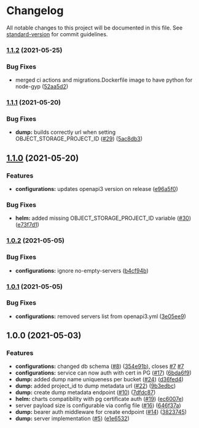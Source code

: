 # Changelog

All notable changes to this project will be documented in this file. See [standard-version](https://github.com/conventional-changelog/standard-version) for commit guidelines.

### [1.1.2](https://github.com/MapColonies/dump-server/compare/v1.1.1...v1.1.2) (2021-05-25)


### Bug Fixes

* merged ci actions and migrations.Dockerfile image to have python for node-gyp ([52aa5d2](https://github.com/MapColonies/dump-server/commit/52aa5d25c0b0eb921b84ef5278d10661ec3a5c59))

### [1.1.1](https://github.com/MapColonies/dump-server/compare/v1.1.0...v1.1.1) (2021-05-20)


### Bug Fixes

* **dump:** builds correctly url when setting OBJECT_STORAGE_PROJECT_ID ([#29](https://github.com/MapColonies/dump-server/issues/29)) ([5ac8db3](https://github.com/MapColonies/dump-server/commit/5ac8db34616a646399b79435486902fd07c44986))

## [1.1.0](https://github.com/MapColonies/dump-server/compare/v1.0.2...v1.1.0) (2021-05-20)


### Features

* **configurations:** updates openapi3 version on release ([e96a5f0](https://github.com/MapColonies/dump-server/commit/e96a5f0189c97223ef67f0a45bb0a8b1a15bb6d7))


### Bug Fixes

* **helm:** added missing OBJECT_STORAGE_PROJECT_ID variable ([#30](https://github.com/MapColonies/dump-server/issues/30)) ([e73f7d1](https://github.com/MapColonies/dump-server/commit/e73f7d12cc9e552946ab4e8f039c84200433f481))

### [1.0.2](https://github.com/MapColonies/dump-server/compare/v1.0.1...v1.0.2) (2021-05-05)


### Bug Fixes

* **configurations:** ignore no-empty-servers ([b4cf94b](https://github.com/MapColonies/dump-server/commit/b4cf94b6457f69142ef894796191b79d57089525))

### [1.0.1](https://github.com/MapColonies/dump-server/compare/v1.0.0...v1.0.1) (2021-05-05)


### Bug Fixes

* **configurations:** removed servers list from openapi3.yml ([3e05ee9](https://github.com/MapColonies/dump-server/commit/3e05ee908a8f469a1e0534155d87b1f5bf0b51b2))

## 1.0.0 (2021-05-03)


### Features

* **configurations:** changed db schema ([#8](https://github.com/MapColonies/dump-server/issues/8)) ([354e91b](https://github.com/MapColonies/dump-server/commit/354e91b9edb5f50138c272a70c698181d521376a)), closes [#7](https://github.com/MapColonies/dump-server/issues/7) [#7](https://github.com/MapColonies/dump-server/issues/7)
* **configurations:** service can now auth with cert in PG ([#17](https://github.com/MapColonies/dump-server/issues/17)) ([6bda6f9](https://github.com/MapColonies/dump-server/commit/6bda6f95bfe15e1ba69682d5c0c011c0eaeb2d3d))
* **dump:** added dump name uniqueness per bucket ([#24](https://github.com/MapColonies/dump-server/issues/24)) ([d36fed4](https://github.com/MapColonies/dump-server/commit/d36fed4d8f819f65a85757fe41396e5facb4c53f))
* **dump:** added project_id to dump metadata url ([#22](https://github.com/MapColonies/dump-server/issues/22)) ([9b3edbc](https://github.com/MapColonies/dump-server/commit/9b3edbc67ccca542cab2ee5f5517c1b789527450))
* **dump:** create dump metadata endpoint ([#10](https://github.com/MapColonies/dump-server/issues/10)) ([7dfdc87](https://github.com/MapColonies/dump-server/commit/7dfdc877a9249c6652aaa897abf6a85625a813af))
* **helm:** charts compatibility with pg certificate auth ([#19](https://github.com/MapColonies/dump-server/issues/19)) ([ec6007e](https://github.com/MapColonies/dump-server/commit/ec6007eb7717881eb5501c214534ef82bab22e42))
* server payload size is configurable via config file ([#16](https://github.com/MapColonies/dump-server/issues/16)) ([646f37a](https://github.com/MapColonies/dump-server/commit/646f37a85b197e8acf6a6ae0a70ee8e0cbd384cf))
* **dump:** bearer auth middleware for create endpoint ([#14](https://github.com/MapColonies/dump-server/issues/14)) ([3823745](https://github.com/MapColonies/dump-server/commit/382374584329af8b6737b674fd5ca3ea5f5ded51))
* **dump:** server implementation ([#5](https://github.com/MapColonies/dump-server/issues/5)) ([e1e6532](https://github.com/MapColonies/dump-server/commit/e1e65326953440c76698d419824f5e76b6864ee3))
